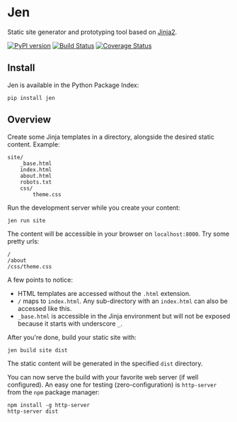 # Jen

Static site generator and prototyping tool based on [Jinja2](http://jinja.pocoo.org/docs/2.9/).

[![PyPI version](https://badge.fury.io/py/jen.svg)](https://badge.fury.io/py/jen)
[![Build Status](https://travis-ci.org/hugollm/jen.svg?branch=master)](https://travis-ci.org/hugollm/jen)
[![Coverage Status](https://coveralls.io/repos/github/hugollm/jen/badge.svg?branch=master)](https://coveralls.io/github/hugollm/jen?branch=master)


## Install

Jen is available in the Python Package Index:

    pip install jen


## Overview

Create some Jinja templates in a directory, alongside the desired static content.
Example:

```
site/
    _base.html
    index.html
    about.html
    robots.txt
    css/
        theme.css
```

Run the development server while you create your content:

    jen run site

The content will be accessible in your browser on `localhost:8000`. Try some pretty urls:

    /
    /about
    /css/theme.css

A few points to notice:

* HTML templates are accessed without the `.html` extension.
* `/` maps to `index.html`. Any sub-directory with an `index.html` can also be accessed like this.
* `_base.html` is accessible in the Jinja environment but will not be exposed because it starts with underscore `_`.

After you're done, build your static site with:

    jen build site dist

The static content will be generated in the specified `dist` directory.

You can now serve the build with your favorite web server (if well configured). An easy one for testing (zero-configuration) is `http-server` from the `npm` package manager:

    npm install -g http-server
    http-server dist
